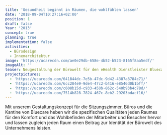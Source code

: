 ```yaml
---
title: 'Gesundheit beginnt in Räumen, die wohlfühlen lassen'
date: '2018-09-04T10:27:16+02:00'
position: 1
draft: false
Year: '2013'
concept: true
planning: true
implementation: false
activities:
  - Bürodesign
  - Innenarchitektur
image: 'https://ucarecdn.com/ae0e29db-658e-4b52-b523-8165f8aa5edf/'
imageAlt: ''
teaser: Neugestaltung der Bürowelt für den eHealth Dienstleister Bluecare
projectpictures:
  - 'https://ucarecdn.com/041844dc-7e5b-47dc-9d42-4387a3784c71/'
  - 'https://ucarecdn.com/6cc284e9-9de4-47c2-b416-e8546d0b1bff/'
  - 'https://ucarecdn.com/c608b15d-c933-450b-862c-540b93b4c78d/'
  - 'https://ucarecdn.com/7514b828-7824-467c-8eb2-29203bdacf16/'
---
```

Mit unserem Gestaltungskonzept für die Sitzungszimmer, Büros und die Kantine von Bluecare heben wir die spezifischen Qualitäten jeden Raumes für den Komfort und das Wohlbefinden der Mitarbeiter und Besucher hervor und lassen zugleich jeden Raum einen Beitrag zur Identität der Bürowelt des Unternehmens leisten.
